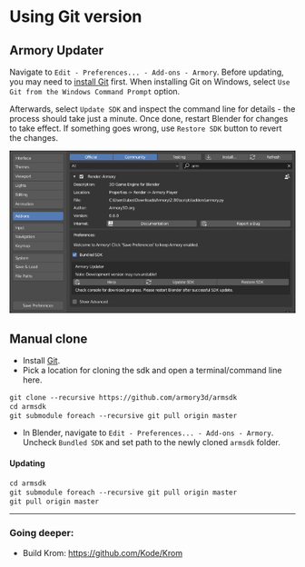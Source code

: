 # Using Git version

## Armory Updater

Navigate to `Edit - Preferences... - Add-ons - Armory`. Before updating, you may need to [install Git](https://git-scm.com/) first. When installing Git on Windows, select `Use Git from the Windows Command Prompt` option.

Afterwards, select `Update SDK` and inspect the command line for details - the process should take just a minute. Once done, restart Blender for changes to take effect. If something goes wrong, use `Restore SDK` button to revert the changes.

![](/dev/img/gitversion/0.jpg)

## Manual clone

- Install [Git](https://git-scm.com/download/win).
- Pick a location for cloning the sdk and open a terminal/command line here.

```
git clone --recursive https://github.com/armory3d/armsdk
cd armsdk
git submodule foreach --recursive git pull origin master
```

- In Blender, navigate to `Edit - Preferences... - Add-ons - Armory`. Uncheck `Bundled SDK` and set path to the newly cloned `armsdk` folder.

#### Updating

```
cd armsdk
git submodule foreach --recursive git pull origin master
git pull origin master
```

---

### Going deeper:

- Build Krom: https://github.com/Kode/Krom

